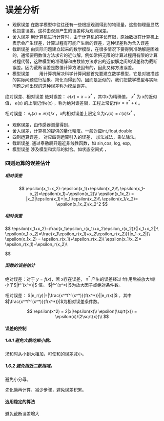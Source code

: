 # 误差分析

- 观察误差 在数学模型中往往还有一些根据观测得到的物理量，这些物理量显然也包含误差。这种由观测产生的误差称为观测误差。
- 舍入误差 用计算机进行计算时，由于计算机的字长有限，原始数据在计算机上表示会产生误差，计算过程有可能产生新的误差，这种误差称为舍入误差
- 截断误差
由实际问题建立起来的数学模型，在很多情况下要得到准确解是困难的，通常要用数值方法求它的近似解，例如常把无限的计算过程用有限的计算过程代替，这种模型的准确解和由数值方法求出的近似解之间的误差称为截断误差。因为截断误差是数值计算方法固有的，因此又称方法误差。
- 模型误差
  用计算机解决科学计算问题首先要建立数学模型，它是对被描述的实际问题进行抽象、简化而得到的，因而是近似的。我们把数学模型与实际问题之间出现的这种误差称为模型误差。

绝对误差、相对误差
绝对误差： $e(x)=x-x^*$ ，其中x为精确值， $x^*$ 为 x的近似值， $e(x)$ 的上限记作$\epsilon(x)$ ，称为绝对误差限，工程上常记作$x=x^*+\epsilon$ 。

相对误差： $e_r(x)=e(x)/x$ ，x的相对误差上限定义为$\epsilon_r(x)=\epsilon(x)/x^*$ 。

- 观察误差，由传感器测量得到，
- 舍入误差，计算机的提供的量化精度。一般对应int,float,double
- 四则运算误差， 对应四则运算引入的误差， 加法减法，乘法除法。
- 截断误差, 通过泰勒展开逼近非线性函数，如 sin,cos, log, exp,
- 模型误差 涉及模型和实际的拟合。如状态空间式 ，

### 四则运算的误差估计

##### 相对误差
$$
\epsilon(x_1+x_2)=\epsilon(x_1)+\epsilon(x_2)\\
\epsilon(x_1-x_2)=\epsilon(x_1)+\epsilon(x_2)\\
\epsilon(x_1x_2) = |x_2|\epsilon(x_1)+|x_1|\epsilon(x_2)\\
\epsilon(x_1/x_2)= \epsilon(x_1x_2)/x_2^2
$$

##### 相对误差
$$
\epsilon(x_1+x_2)=\frac{x_1\epsilon_r(x_1)+x_2\epsilon_r(x_2)}{|x_1+x_2|}\\
\epsilon(x_1-x_2)=\frac{x_1\epsilon_r(x_1)+x_2\epsilon_r(x_2)}{|x_1-x_2|}\\
\epsilon(x_1x_2) = \epsilon_r(x_1)+\epsilon_r(x_2)\\
\epsilon(x_1/x_2)= \epsilon_r(x_1)+\epsilon_r(x_2)\\

$$

##### 函数的误差估计
绝对误差：对于 $y=f(x)$，若 x存在误差， $x^*$ 产生的误差经过 f作用后被放大/缩小了$|f^`(x^*)|$ 倍。 $|f^`(x^*)|$为放大因子或绝对条件数。

相对误差： $|e_r(y)|=|\frac{x^*f^`(x^*)}{f(x^*)}||e_r(x)|$ ，其中 $|\frac{x^*f^`(x^*)}{f(x^*)}|$为相对误差条件数。

$$
\epsilon(x^2) = 2|x|\epsilon(x)\\
\epsilon(\sqrt{x}) = \epsilon(x)/(2\sqrt{x})\\
$$


#### 误差的控制
##### 1.6.1 避免大数吃掉小数。
求和时从小到大相加，可使和的误差减小。

##### 1.6.2 避免相近二数相减。

避免小分母。

先化简再计算，减少步骤，避免误差积累。
#### 选用稳定的算法

避免截断误差增大